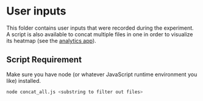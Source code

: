 # User inputs
This folder contains user inputs that were recorded during the experiment. A script is also available to concat multiple files in one in order to visualize its heatmap (see the [analytics app](../../analytics-app/)).

## Script Requirement
Make sure you have node (or whatever JavaScript runtime environment you like) installed. 
```bash
node concat_all.js <substring to filter out files>
```